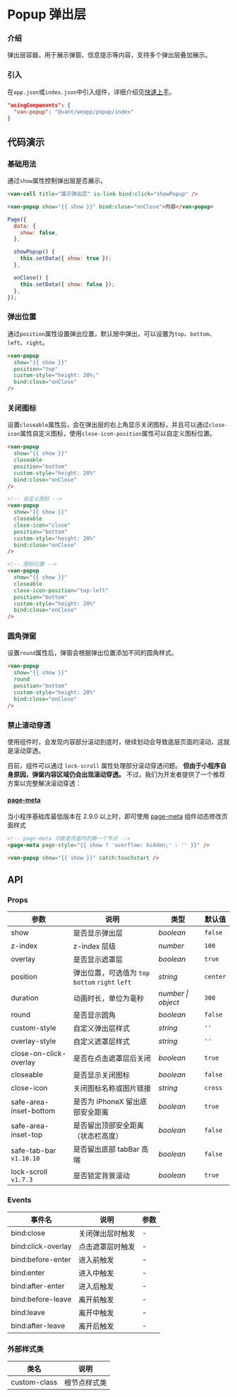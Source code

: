 # Popup 弹出层

### 介绍

弹出层容器，用于展示弹窗、信息提示等内容，支持多个弹出层叠加展示。

### 引入

在`app.json`或`index.json`中引入组件，详细介绍见[快速上手](#/quickstart#yin-ru-zu-jian)。

```json
"usingComponents": {
  "van-popup": "@vant/weapp/popup/index"
}
```

## 代码演示

### 基础用法

通过`show`属性控制弹出层是否展示。

```html
<van-cell title="展示弹出层" is-link bind:click="showPopup" />

<van-popup show="{{ show }}" bind:close="onClose">内容</van-popup>
```

```javascript
Page({
  data: {
    show: false,
  },

  showPopup() {
    this.setData({ show: true });
  },

  onClose() {
    this.setData({ show: false });
  },
});
```

### 弹出位置

通过`position`属性设置弹出位置，默认居中弹出，可以设置为`top`、`bottom`、`left`、`right`。

```html
<van-popup
  show="{{ show }}"
  position="top"
  custom-style="height: 20%;"
  bind:close="onClose"
/>
```

### 关闭图标

设置`closeable`属性后，会在弹出层的右上角显示关闭图标，并且可以通过`close-icon`属性自定义图标，使用`close-icon-position`属性可以自定义图标位置。

```html
<van-popup
  show="{{ show }}"
  closeable
  position="bottom"
  custom-style="height: 20%"
  bind:close="onClose"
/>

<!-- 自定义图标 -->
<van-popup
  show="{{ show }}"
  closeable
  close-icon="close"
  position="bottom"
  custom-style="height: 20%"
  bind:close="onClose"
/>

<!-- 图标位置 -->
<van-popup
  show="{{ show }}"
  closeable
  close-icon-position="top-left"
  position="bottom"
  custom-style="height: 20%"
  bind:close="onClose"
/>
```

### 圆角弹窗

设置`round`属性后，弹窗会根据弹出位置添加不同的圆角样式。

```html
<van-popup
  show="{{ show }}"
  round
  position="bottom"
  custom-style="height: 20%"
  bind:close="onClose"
/>
```

### 禁止滚动穿透

使用组件时，会发现内容部分滚动到底时，继续划动会导致底层页面的滚动，这就是滚动穿透。

目前，组件可以通过 `lock-scroll` 属性处理部分滚动穿透问题。 **但由于小程序自身原因，弹窗内容区域仍会出现滚动穿透。** 不过，我们为开发者提供了一个推荐方案以完整解决滚动穿透：

#### [page-meta](https://developers.weixin.qq.com/miniprogram/dev/component/page-meta.html)

当小程序基础库最低版本在 2.9.0 以上时，即可使用 [page-meta](https://developers.weixin.qq.com/miniprogram/dev/component/page-meta.html) 组件动态修改页面样式

```html
<!-- page-meta 只能是页面内的第一个节点 -->
<page-meta page-style="{{ show ? 'overflow: hidden;' : '' }}" />

<van-popup show="{{ show }}" catch:touchstart />
```

## API

### Props

| 参数 | 说明 | 类型 | 默认值 |
| --- | --- | --- | --- |
| show | 是否显示弹出层 | _boolean_ | `false` |
| z-index | z-index 层级 | _number_ | `100` |
| overlay | 是否显示遮罩层 | _boolean_ | `true` |
| position | 弹出位置，可选值为 `top` `bottom` `right` `left` | _string_ | `center` |
| duration | 动画时长，单位为毫秒 | _number \| object_ | `300` |
| round | 是否显示圆角 | _boolean_ | `false` |
| custom-style | 自定义弹出层样式 | _string_ | `''` |
| overlay-style | 自定义遮罩层样式 | _string_ | `''` |
| close-on-click-overlay | 是否在点击遮罩层后关闭 | _boolean_ | `true` |
| closeable | 是否显示关闭图标 | _boolean_ | `false` |
| close-icon | 关闭图标名称或图片链接 | _string_ | `cross` |
| safe-area-inset-bottom | 是否为 iPhoneX 留出底部安全距离 | _boolean_ | `true` |
| safe-area-inset-top | 是否留出顶部安全距离（状态栏高度） | _boolean_ | `false` |
| safe-tab-bar `v1.10.10` | 是否留出底部 tabBar 高端| _boolean_ | `false` |
| lock-scroll `v1.7.3` | 是否锁定背景滚动 | _boolean_ | `true` |

### Events

| 事件名             | 说明             | 参数 |
| ------------------ | ---------------- | ---- |
| bind:close         | 关闭弹出层时触发 | -    |
| bind:click-overlay | 点击遮罩层时触发 | -    |
| bind:before-enter  | 进入前触发       | -    |
| bind:enter         | 进入中触发       | -    |
| bind:after-enter   | 进入后触发       | -    |
| bind:before-leave  | 离开前触发       | -    |
| bind:leave         | 离开中触发       | -    |
| bind:after-leave   | 离开后触发       | -    |

### 外部样式类

| 类名         | 说明         |
| ------------ | ------------ |
| custom-class | 根节点样式类 |
